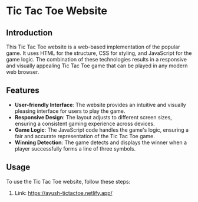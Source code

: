 # Tic Tac Toe Website

## Introduction

This Tic Tac Toe website is a web-based implementation of the popular game. It uses HTML for the structure, CSS for styling, and JavaScript for the game logic. The combination of these technologies results in a responsive and visually appealing Tic Tac Toe game that can be played in any modern web browser.

## Features

- **User-friendly Interface**: The website provides an intuitive and visually pleasing interface for users to play the game.
- **Responsive Design**: The layout adjusts to different screen sizes, ensuring a consistent gaming experience across devices.
- **Game Logic**: The JavaScript code handles the game's logic, ensuring a fair and accurate representation of the Tic Tac Toe game.
- **Winning Detection**: The game detects and displays the winner when a player successfully forms a line of three symbols.

## Usage

To use the Tic Tac Toe website, follow these steps:

1. Link: https://ayush-tictactoe.netlify.app/

